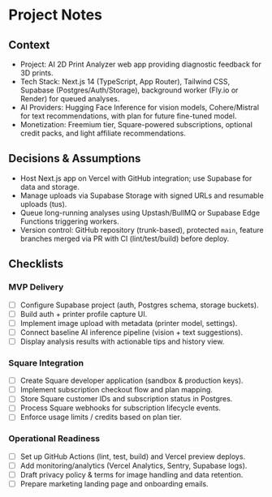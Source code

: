 ﻿# Project Notes

## Context
- Project: AI 2D Print Analyzer web app providing diagnostic feedback for 3D prints.
- Tech Stack: Next.js 14 (TypeScript, App Router), Tailwind CSS, Supabase (Postgres/Auth/Storage), background worker (Fly.io or Render) for queued analyses.
- AI Providers: Hugging Face Inference for vision models, Cohere/Mistral for text recommendations, with plan for future fine-tuned model.
- Monetization: Freemium tier, Square-powered subscriptions, optional credit packs, and light affiliate recommendations.

## Decisions & Assumptions
- Host Next.js app on Vercel with GitHub integration; use Supabase for data and storage.
- Manage uploads via Supabase Storage with signed URLs and resumable uploads (tus).
- Queue long-running analyses using Upstash/BullMQ or Supabase Edge Functions triggering workers.
- Version control: GitHub repository (trunk-based), protected `main`, feature branches merged via PR with CI (lint/test/build) before deploy.

## Checklists

### MVP Delivery
- [ ] Configure Supabase project (auth, Postgres schema, storage buckets).
- [ ] Build auth + printer profile capture UI.
- [ ] Implement image upload with metadata (printer model, settings).
- [ ] Connect baseline AI inference pipeline (vision + text suggestions).
- [ ] Display analysis results with actionable tips and history view.

### Square Integration
- [ ] Create Square developer application (sandbox & production keys).
- [ ] Implement subscription checkout flow and plan mapping.
- [ ] Store Square customer IDs and subscription status in Postgres.
- [ ] Process Square webhooks for subscription lifecycle events.
- [ ] Enforce usage limits / credits based on plan tier.

### Operational Readiness
- [ ] Set up GitHub Actions (lint, test, build) and Vercel preview deploys.
- [ ] Add monitoring/analytics (Vercel Analytics, Sentry, Supabase logs).
- [ ] Draft privacy policy & terms for image handling and data retention.
- [ ] Prepare marketing landing page and onboarding emails.

